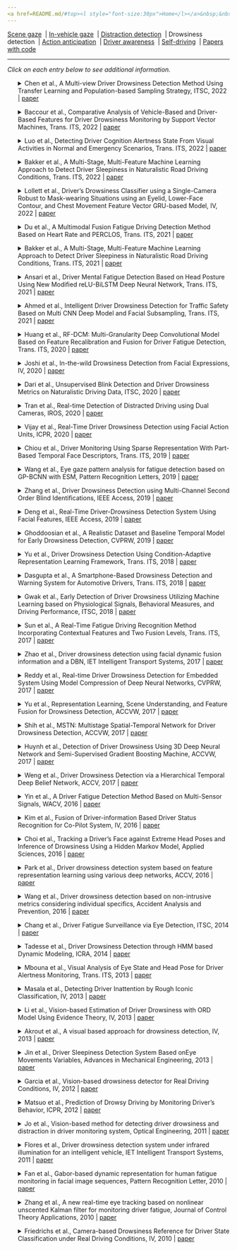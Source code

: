```yaml
---
<a href=README.md/#top><l style="font-size:30px">Home</l></a>&nbsp;&nbsp;| <a href=behavioral.md><l style="font-size:30px">Behavioral</l></a>&nbsp;&nbsp;| <l style="font-size:35px">Applications</l>&nbsp;&nbsp;| <a href=datasets.md><l style="font-size:30px">Datasets</l></a>&nbsp;&nbsp;
---
```


[Scene gaze](scene_gaze.md)&nbsp;&nbsp;| [In-vehicle gaze](in-vehicle_gaze.md)&nbsp;&nbsp;| [Distraction detection](distraction_detection.md)&nbsp;&nbsp;| Drowsiness detection&nbsp;&nbsp;| [Action anticipation](action_anticipation.md)&nbsp;&nbsp;| [Driver awareness](driver_awareness.md)&nbsp;&nbsp;| [Self-driving](self-driving.md)&nbsp;&nbsp;| [Papers with code](papers_with_code.md)&nbsp;&nbsp;
___
*Click on each entry below to see additional information.*
<ul><a name=2022_ITSC_Chen></a>
<details close>
<summary>Chen et al., A Multi-view Driver Drowsiness Detection Method Using Transfer Learning and Population-based Sampling Strategy, ITSC, 2022 | <a href=https://doi.org/10.1109/ITSC55140.2022.9922476>paper</a></summary>
<ul>
Dataset(s): private
</ul>
<ul>
<pre>
@inproceedings{2022_ITSC_Chen,
    author = "Chen, Jinxin and Fang, Zhenwu and Wang, Jinxiang and Chen, Jiansong and Yin, Guodong",
    title = "A Multi-view Driver Drowsiness Detection Method Using Transfer Learning and Population-based Sampling Strategy",
    booktitle = "International Conference on Intelligent Transportation Systems (ITSC)",
    pages = "3386--3391",
    year = "2022"
}
</pre>
</ul>
</ul>
<ul><a name=2022_T-ITS_Baccour></a>
<details close>
<summary>Baccour et al., Comparative Analysis of Vehicle-Based and Driver-Based Features for Driver Drowsiness Monitoring by Support Vector Machines, Trans. ITS, 2022 | <a href=https://doi.org/10.1109/TITS.2022.3207965>paper</a></summary>
<ul>
Dataset(s): private
</ul>
<ul>
<pre>
@article{2022_T-ITS_Baccour,
    author = {Baccour, Mohamed Hedi and Driewer, Frauke and Sch{\"a}ck, Tim and Kasneci, Enkelejda},
    title = "Comparative Analysis of Vehicle-Based and Driver-Based Features for Driver Drowsiness Monitoring by Support Vector Machines",
    journal = "IEEE Transactions on Intelligent Transportation Systems",
    year = "2022"
}
</pre>
</ul>
</ul>
<ul><a name=2022_T-ITS_Luo></a>
<details close>
<summary>Luo et al., Detecting Driver Cognition Alertness State From Visual Activities in Normal and Emergency Scenarios, Trans. ITS, 2022 | <a href=https://doi.org/10.1109/TITS.2022.3166251>paper</a></summary>
<ul>
Dataset(s): private
</ul>
<ul>
<pre>
@article{2022_T-ITS_Luo,
    author = "Luo, Longxi and Wu, Jianping and Fei, Weijie and Bi, Luzheng and Fan, Xinan",
    title = "Detecting Driver Cognition Alertness State From Visual Activities in Normal and Emergency Scenarios",
    journal = "IEEE Transactions on Intelligent Transportation Systems",
    year = "2022",
    publisher = "IEEE"
}
</pre>
</ul>
</ul>
<ul><a name=2022_T-ITS_Bakker></a>
<details close>
<summary>Bakker et al., A Multi-Stage, Multi-Feature Machine Learning Approach to Detect Driver Sleepiness in Naturalistic Road Driving Conditions, Trans. ITS, 2022 | <a href=https://doi.org/10.1109/TITS.2021.3090272>paper</a></summary>
<ul>
Dataset(s): private
</ul>
<ul>
<pre>
@article{2022_T-ITS_Bakker,
    author = {Bakker, Bram and Zab{\l}ocki, Bartosz and Baker, Angela and Riethmeister, Vanessa and Marx, Bernd and Iyer, Girish and Anund, Anna and Ahlstr{\"o}m, Christer},
    title = "A multi-stage, multi-feature machine learning approach to detect driver sleepiness in naturalistic road driving conditions",
    journal = "IEEE Transactions on Intelligent Transportation Systems",
    volume = "23",
    number = "5",
    pages = "4791--4800",
    year = "2021",
    publisher = "IEEE"
}
</pre>
</ul>
</ul>
<ul><a name=2022_IV_Lollett></a>
<details close>
<summary>Lollett et al., Driver’s Drowsiness Classifier using a Single-Camera Robust to Mask-wearing Situations using an Eyelid, Lower-Face Contour, and Chest Movement Feature Vector GRU-based Model, IV, 2022 | <a href=https://doi.org/10.1109/IV51971.2022.9827229>paper</a></summary>
<ul>
Dataset(s): private
</ul>
<ul>
<pre>
@inproceedings{2022_IV_Lollett,
    author = "Lollett, Catherine and Kamezaki, Mitsuhiro and Sugano, Shigeki",
    title = "Driver’s Drowsiness Classifier using a Single-Camera Robust to Mask-wearing Situations using an Eyelid, Lower-Face Contour, and Chest Movement Feature Vector GRU-based Model",
    booktitle = "IV",
    pages = "519--526",
    year = "2022",
    organization = "IEEE"
}
</pre>
</ul>
</ul>
<ul><a name=2021_T-ITS_Du></a>
<details close>
<summary>Du et al., A Multimodal Fusion Fatigue Driving Detection Method Based on Heart Rate and PERCLOS, Trans. ITS, 2021 | <a href=https://doi.org/10.1109/TITS.2022.3176973>paper</a></summary>
<ul>
Dataset(s): <a href=datasets.md#RLDD>RLDD</a>
</ul>
<ul>
<pre>
@article{2021_T-ITS_Du,
    author = "Du, Guanglong and Zhang, Linlin and Su, Kang and Wang, Xueqian and Teng, Shaohua and Liu, Peter X",
    title = "A Multimodal Fusion Fatigue Driving Detection Method Based on Heart Rate and PERCLOS",
    journal = "IEEE Transactions on Intelligent Transportation Systems",
    year = "2022",
    publisher = "IEEE"
}
</pre>
</ul>
</ul>
<ul><a name=2021_T-ITS_Bakker></a>
<details close>
<summary>Bakker et al., A Multi-Stage, Multi-Feature Machine Learning Approach to Detect Driver Sleepiness in Naturalistic Road Driving Conditions, Trans. ITS, 2021 | <a href=https://doi.org/10.1109/TITS.2021.3090272>paper</a></summary>
<ul>
Dataset(s): private
</ul>
<ul>
<pre>
@article{2021_T-ITS_Bakker,
    author = {Bakker, Bram and Zab{\l}ocki, Bartosz and Baker, Angela and Riethmeister, Vanessa and Marx, Bernd and Iyer, Girish and Anund, Anna and Ahlstr{\"o}m, Christer},
    title = "A multi-stage, multi-feature machine learning approach to detect driver sleepiness in naturalistic road driving conditions",
    journal = "IEEE Transactions on Intelligent Transportation Systems",
    year = "2021"
}
</pre>
</ul>
</ul>
<ul><a name=2021_T-ITS_Ansari></a>
<details close>
<summary>Ansari et al., Driver Mental Fatigue Detection Based on Head Posture Using New Modified reLU-BiLSTM Deep Neural Network, Trans. ITS, 2021 | <a href=https://doi.org/10.1109/TITS.2021.3098309>paper</a></summary>
<ul>
Dataset(s): private
</ul>
<ul>
<pre>
@article{2021_T-ITS_Ansari,
    author = "Ansari, Shahzeb and Naghdy, Fazel and Du, Haiping and Pahnwar, Yasmeen Naz",
    title = "Driver mental fatigue detection based on head posture using new modified reLU-BiLSTM deep neural network",
    journal = "IEEE Transactions on Intelligent Transportation Systems",
    year = "2021",
    publisher = "IEEE"
}
</pre>
</ul>
</ul>
<ul><a name=2021_T-ITS_Ahmed></a>
<details close>
<summary>Ahmed et al., Intelligent Driver Drowsiness Detection for Traffic Safety Based on Multi CNN Deep Model and Facial Subsampling, Trans. ITS, 2021 | <a href=https://doi.org/10.1109/TITS.2021.3134222>paper</a></summary>
<ul>
Dataset(s): <a href=datasets.md#DDD>DDD</a>
</ul>
<ul>
<pre>
@article{2021_T-ITS_Ahmed,
    author = "Ahmed, Muneeb and Masood, Sarfaraz and Ahmad, Musheer and Abd El-Latif, Ahmed A",
    title = "Intelligent Driver Drowsiness Detection for Traffic Safety Based on Multi CNN Deep Model and Facial Subsampling",
    journal = "IEEE Transactions on Intelligent Transportation Systems",
    year = "2021",
    publisher = "IEEE"
}
</pre>
</ul>
</ul>
<ul><a name=2020_T-ITS_Huang></a>
<details close>
<summary>Huang et al., RF-DCM: Multi-Granularity Deep Convolutional Model Based on Feature Recalibration and Fusion for Driver Fatigue Detection, Trans. ITS, 2020 | <a href=https://doi.org/10.1109/TITS.2020.3017513>paper</a></summary>
<ul>
Dataset(s): <a href=datasets.md#DDD>DDD</a>
</ul>
<ul>
<pre>
@article{2020_T-ITS_Huang,
    author = "Huang, Rui and Wang, Yan and Li, Zijian and Lei, Zeyu and Xu, Yufan",
    title = "RF-DCM: Multi-Granularity Deep Convolutional Model Based on Feature Recalibration and Fusion for Driver Fatigue Detection",
    journal = "IEEE Transactions on Intelligent Transportation Systems",
    year = "2020"
}
</pre>
</ul>
</ul>
<ul><a name=2020_IV_Joshi></a>
<details close>
<summary>Joshi et al., In-the-wild Drowsiness Detection from Facial Expressions, IV, 2020 | <a href=https://doi.org/10.1109/IV47402.2020.9304579>paper</a></summary>
<ul>
Dataset(s): private
</ul>
<ul>
<pre>
@inproceedings{2020_IV_Joshi,
    author = "Joshi, Ajjen and Kyal, Survi and Banerjee, Sandipan and Mishra, Taniya",
    title = "In-the-wild drowsiness detection from facial expressions",
    booktitle = "IV",
    year = "2020"
}
</pre>
</ul>
</ul>
<ul><a name=2020_ITSC_Dari></a>
<details close>
<summary>Dari et al., Unsupervised Blink Detection and Driver Drowsiness Metrics on Naturalistic Driving Data, ITSC, 2020 | <a href=https://doi.org/10.1109/ITSC45102.2020.9294686>paper</a></summary>
<ul>
Dataset(s): private
</ul>
<ul>
<pre>
@inproceedings{2020_ITSC_Dari,
    author = "Dari, Simone and Epple, Nico and Protschky, Valentin",
    title = "Unsupervised Blink Detection and Driver Drowsiness Metrics on Naturalistic Driving Data",
    booktitle = "ITSC",
    year = "2020"
}
</pre>
</ul>
</ul>
<ul><a name=2020_IROS_Tran></a>
<details close>
<summary>Tran et al., Real-time Detection of Distracted Driving using Dual Cameras, IROS, 2020 | <a href=https://doi.org/10.1109/IROS45743.2020.9340921>paper</a></summary>
<ul>
Dataset(s): private
</ul>
<ul>
<pre>
@inproceedings{2020_IROS_Tran,
    author = "Tran, Duy and Do, Ha Manh and Lu, Jiaxing and Sheng, Weihua",
    title = "Real-time Detection of Distracted Driving using Dual Cameras",
    booktitle = "IROS",
    year = "2020"
}
</pre>
</ul>
</ul>
<ul><a name=2020_ICPR_Vijay></a>
<details close>
<summary>Vijay et al., Real-Time Driver Drowsiness Detection using Facial Action Units, ICPR, 2020 | <a href=https://doi.org/10.1109/ICPR48806.2021.9412288>paper</a></summary>
<ul>
Dataset(s): <a href=datasets.md#DDD>DDD</a>
</ul>
<ul>
<pre>
@inproceedings{2020_ICPR_Vijay,
    author = "Vijay, Malaika and Vinayak, Nandagopal Netrakanti and Nunna, Maanvi and Natarajan, Subramanyam",
    title = "Real-Time Driver Drowsiness Detection using Facial Action Units",
    booktitle = "ICPR",
    year = "2021"
}
</pre>
</ul>
</ul>
<ul><a name=2019_T-ITS_Chiou></a>
<details close>
<summary>Chiou et al., Driver Monitoring Using Sparse Representation With Part-Based Temporal Face Descriptors, Trans. ITS, 2019 | <a href=https://doi.org/10.1109/TITS.2019.2892155>paper</a></summary>
<ul>
Dataset(s): <a href=datasets.md#YawDD>YawDD</a>, <a href=datasets.md#DDD>DDD</a>
</ul>
<ul>
<pre>
@article{2019_T-ITS_Chiou,
    author = "Chiou, Chien-Yu and Wang, Wei-Cheng and Lu, Shueh-Chou and Huang, Chun-Rong and Chung, Pau-Choo and Lai, Yun-Yang",
    title = "Driver monitoring using sparse representation with part-based temporal face descriptors",
    journal = "IEEE Transactions on Intelligent Transportation Systems",
    volume = "21",
    number = "1",
    pages = "346--361",
    year = "2019"
}
</pre>
</ul>
</ul>
<ul><a name=2019_PRL_Wang></a>
<details close>
<summary>Wang et al., Eye gaze pattern analysis for fatigue detection based on GP-BCNN with ESM, Pattern Recognition Letters, 2019 | <a href=https://doi.org/10.1016/j.patrec.2019.03.013>paper</a></summary>
<ul>
Dataset(s): private
</ul>
<ul>
<pre>
@article{2019_PRL_Wang,
    author = "Wang, Yan and Huang, Rui and Guo, Lei",
    title = "Eye gaze pattern analysis for fatigue detection based on GP-BCNN with ESM",
    journal = "Pattern Recognition Letters",
    volume = "123",
    pages = "61--74",
    year = "2019",
    publisher = "Elsevier"
}
</pre>
</ul>
</ul>
<ul><a name=2019_IEEEAccess_Zhang></a>
<details close>
<summary>Zhang et al., Driver Drowsiness Detection using Multi-Channel Second Order Blind Identifications, IEEE Access, 2019 | <a href=https://doi.org/10.1109/ACCESS.2019.2891971>paper</a></summary>
<ul>
Dataset(s): private
</ul>
<ul>
<pre>
@article{2019_IEEEAccess_Zhang,
    author = "Zhang, Chao and Wu, Xiaopei and Zheng, Xi and Yu, Shui",
    title = "Driver drowsiness detection using multi-channel second order blind identifications",
    journal = "IEEE Access",
    volume = "7",
    pages = "11829--11843",
    year = "2019",
    publisher = "IEEE"
}
</pre>
</ul>
</ul>
<ul><a name=2019_IEEEAccess_Deng></a>
<details close>
<summary>Deng et al., Real-Time Driver-Drowsiness Detection System Using Facial Features, IEEE Access, 2019 | <a href=https://doi.org/10.1109/ACCESS.2019.2936663>paper</a></summary>
<ul>
Dataset(s): private
</ul>
<ul>
<pre>
@article{2019_IEEEAccess_Deng,
    author = "Deng, Wanghua and Wu, Ruoxue",
    title = "Real-time driver-drowsiness detection system using facial features",
    journal = "IEEE Access",
    volume = "7",
    pages = "118727--118738",
    year = "2019",
    publisher = "IEEE"
}
</pre>
</ul>
</ul>
<ul><a name=2019_CVPRW_Ghoddoosian></a>
<details close>
<summary>Ghoddoosian et al., A Realistic Dataset and Baseline Temporal Model for Early Drowsiness Detection, CVPRW, 2019 | <a href=https://openaccess.thecvf.com/content_CVPRW_2019/papers/AMFG/Ghoddoosian_A_Realistic_Dataset_and_Baseline_Temporal_Model_for_Early_Drowsiness_CVPRW_2019_paper.pdf>paper</a></summary>
<ul>
Dataset(s): <a href=datasets.md#RLDD>RLDD</a>
</ul>
<ul>
<pre>
@inproceedings{2019_CVPRW_Ghoddoosian,
    author = "Ghoddoosian, Reza and Galib, Marnim and Athitsos, Vassilis",
    title = "A realistic dataset and baseline temporal model for early drowsiness detection",
    booktitle = "CVPRW",
    year = "2019"
}
</pre>
</ul>
</ul>
<ul><a name=2018_T-ITS_Yu></a>
<details close>
<summary>Yu et al., Driver Drowsiness Detection Using Condition-Adaptive Representation Learning Framework, Trans. ITS, 2018 | <a href=https://doi.org/10.1109/TITS.2018.2883823>paper</a></summary>
<ul>
Dataset(s): <a href=datasets.md#DDD>DDD</a>
</ul>
<ul>
<pre>
@article{2018_T-ITS_Yu,
    author = "Yu, Jongmin and Park, Sangwoo and Lee, Sangwook and Jeon, Moongu",
    title = "Driver drowsiness detection using condition-adaptive representation learning framework",
    journal = "IEEE Transactions on Intelligent Transportation Systems",
    volume = "20",
    number = "11",
    pages = "4206--4218",
    year = "2018"
}
</pre>
</ul>
</ul>
<ul><a name=2018_T-ITS_Dasgupta></a>
<details close>
<summary>Dasgupta et al., A Smartphone-Based Drowsiness Detection and Warning System for Automotive Drivers, Trans. ITS, 2018 | <a href=https://doi.org/10.1109/TITS.2018.2879609>paper</a></summary>
<ul>
Dataset(s): private
</ul>
<ul>
<pre>
@article{2018_T-ITS_Dasgupta,
    author = "Dasgupta, Anirban and Rahman, Daleef and Routray, Aurobinda",
    title = "A smartphone-based drowsiness detection and warning system for automotive drivers",
    journal = "IEEE Transactions on Intelligent Transportation Systems",
    volume = "20",
    number = "11",
    pages = "4045--4054",
    year = "2018"
}
</pre>
</ul>
</ul>
<ul><a name=2018_ITSC_Gwak></a>
<details close>
<summary>Gwak et al., Early Detection of Driver Drowsiness Utilizing Machine Learning based on Physiological Signals, Behavioral Measures, and Driving Performance, ITSC, 2018 | <a href=https://doi.org/10.1109/ITSC.2018.8569493>paper</a></summary>
<ul>
Dataset(s): private
</ul>
<ul>
<pre>
@inproceedings{2018_ITSC_Gwak,
    author = "Gwak, Jongseong and Shino, Motoki and Hirao, Akinari",
    title = "Early detection of driver drowsiness utilizing machine learning based on physiological signals, behavioral measures, and driving performance",
    booktitle = "ITSC",
    year = "2018"
}
</pre>
</ul>
</ul>
<ul><a name=2017_T-ITS_Sun></a>
<details close>
<summary>Sun et al., A Real-Time Fatigue Driving Recognition Method Incorporating Contextual Features and Two Fusion Levels, Trans. ITS, 2017 | <a href=https://doi.org/10.1109/TITS.2017.2690914>paper</a></summary>
<ul>
Dataset(s): private
</ul>
<ul>
<pre>
@article{2017_T-ITS_Sun,
    author = "Sun, Wei and Zhang, Xiaorui and Peeta, Srinivas and He, Xiaozheng and Li, Yongfu",
    title = "A real-time fatigue driving recognition method incorporating contextual features and two fusion levels",
    journal = "IEEE Transactions on Intelligent Transportation Systems",
    volume = "18",
    number = "12",
    pages = "3408--3420",
    year = "2017"
}
</pre>
</ul>
</ul>
<ul><a name=2017_IET_Zhao></a>
<details close>
<summary>Zhao et al., Driver drowsiness detection using facial dynamic fusion information and a DBN, IET Intelligent Transport Systems, 2017 | <a href=https://doi.org/10.1049/iet-its.2017.0183>paper</a></summary>
<ul>
Dataset(s): private
</ul>
<ul>
<pre>
@article{2017_IET_Zhao,
    author = "Zhao, Lei and Wang, Zengcai and Wang, Xiaojin and Liu, Qing",
    title = "Driver drowsiness detection using facial dynamic fusion information and a DBN",
    journal = "IET Intelligent Transport Systems",
    volume = "12",
    number = "2",
    pages = "127--133",
    year = "2017"
}
</pre>
</ul>
</ul>
<ul><a name=2017_CVPRW_Reddy></a>
<details close>
<summary>Reddy et al., Real-time Driver Drowsiness Detection for Embedded System Using Model Compression of Deep Neural Networks, CVPRW, 2017 | <a href=https://openaccess.thecvf.com/content_cvpr_2017_workshops/w4/papers/Reddy_Real-Time_Driver_Drowsiness_CVPR_2017_paper.pdf>paper</a></summary>
<ul>
Dataset(s): private
</ul>
<ul>
<pre>
@inproceedings{2017_CVPRW_Reddy,
    author = "Reddy, Bhargava and Kim, Ye-Hoon and Yun, Sojung and Seo, Chanwon and Jang, Junik",
    title = "Real-time driver drowsiness detection for embedded system using model compression of deep neural networks",
    booktitle = "CVPRW",
    year = "2017"
}
</pre>
</ul>
</ul>
<ul><a name=2017_ACCVW_Yu></a>
<details close>
<summary>Yu et al., Representation Learning, Scene Understanding, and Feature Fusion for Drowsiness Detection, ACCVW, 2017 | <a href=https://doi.org/10.1007/978-3-319-54526-4_13>paper</a></summary>
<ul>
Dataset(s): <a href=datasets.md#DDD>DDD</a>
</ul>
<ul>
<pre>
@inproceedings{2017_ACCVW_Yu,
    author = "Yu, Jongmin and Park, Sangwoo and Lee, Sangwook and Jeon, Moongu",
    title = "Representation learning, scene understanding, and feature fusion for drowsiness detection",
    booktitle = "ACCV",
    year = "2016"
}
</pre>
</ul>
</ul>
<ul><a name=2017_ACCVW_Shih></a>
<details close>
<summary>Shih et al., MSTN: Multistage Spatial-Temporal Network for Driver Drowsiness Detection, ACCVW, 2017 | <a href=https://doi.org/10.1007/978-3-319-54526-4_11>paper</a></summary>
<ul>
Dataset(s): <a href=datasets.md#DDD>DDD</a>
</ul>
<ul>
<pre>
@inproceedings{2017_ACCVW_Shih,
    author = "Shih, Tun-Huai and Hsu, Chiou-Ting",
    title = "MSTN: Multistage spatial-temporal network for driver drowsiness detection",
    booktitle = "ACCV",
    year = "2016"
}
</pre>
</ul>
</ul>
<ul><a name=2017_ACCVW_Huynh></a>
<details close>
<summary>Huynh et al., Detection of Driver Drowsiness Using 3D Deep Neural Network and Semi-Supervised Gradient Boosting Machine, ACCVW, 2017 | <a href=https://doi.org/10.1007/978-3-319-54526-4_10>paper</a></summary>
<ul>
Dataset(s): <a href=datasets.md#DDD>DDD</a>
</ul>
<ul>
<pre>
@inproceedings{2017_ACCVW_Huynh,
    author = "Huynh, Xuan-Phung and Park, Sang-Min and Kim, Yong-Guk",
    title = "Detection of driver drowsiness using 3D deep neural network and semi-supervised gradient boosting machine",
    booktitle = "ACCV",
    year = "2016"
}
</pre>
</ul>
</ul>
<ul><a name=2017_ACCV_Weng></a>
<details close>
<summary>Weng et al., Driver Drowsiness Detection via a Hierarchical Temporal Deep Belief Network, ACCV, 2017 | <a href=https://doi.org/10.1007/978-3-319-54526-4_9>paper</a></summary>
<ul>
Dataset(s): <a href=datasets.md#DDD>DDD</a>
</ul>
<ul>
<pre>
@inproceedings{2017_ACCV_Weng,
    author = "Weng, Ching-Hua and Lai, Ying-Hsiu and Lai, Shang-Hong",
    title = "Driver drowsiness detection via a hierarchical temporal deep belief network",
    booktitle = "ACCV",
    year = "2016"
}
</pre>
</ul>
</ul>
<ul><a name=2016_WACV_Yin></a>
<details close>
<summary>Yin et al., A Driver Fatigue Detection Method Based on Multi-Sensor Signals, WACV, 2016 | <a href=https://doi.org/10.1109/WACV.2016.7477672>paper</a></summary>
<ul>
Dataset(s): private
</ul>
<ul>
<pre>
@inproceedings{2016_WACV_Yin,
    author = "Yin, Hao and Su, Yuanqi and Liu, Yuehu and Zhao, Danchen",
    title = "A driver fatigue detection method based on multi-sensor signals",
    booktitle = "WACV",
    year = "2016"
}
</pre>
</ul>
</ul>
<ul><a name=2016_IV_Kim></a>
<details close>
<summary>Kim et al., Fusion of Driver-information Based Driver Status Recognition for Co-Pilot System, IV, 2016 | <a href=https://doi.org/10.1109/IVS.2016.7535573>paper</a></summary>
<ul>
Dataset(s): private
</ul>
<ul>
<pre>
@inproceedings{2016_IV_Kim,
    author = "Kim, Jinwoo and Kim, Kitae and Yoon, Daesub and Koo, Yongbon and Han, Wooyong",
    title = "Fusion of driver-information based driver status recognition for co-pilot system",
    booktitle = "IV",
    year = "2016"
}
</pre>
</ul>
</ul>
<ul><a name=2016_ApplSci_Choi></a>
<details close>
<summary>Choi et al., Tracking a Driver’s Face against Extreme Head Poses and Inference of Drowsiness Using a Hidden Markov Model, Applied Sciences, 2016 | <a href=https://doi.org/10.3390/app6050137>paper</a></summary>
<ul>
Dataset(s): private
</ul>
<ul>
<pre>
@article{2016_ApplSci_Choi,
    author = "Choi, In-Ho and Jeong, Chan-Hee and Kim, Yong-Guk",
    title = "Tracking a driver’s face against extreme head poses and inference of drowsiness using a hidden Markov model",
    journal = "Applied Sciences",
    volume = "6",
    number = "5",
    pages = "137",
    year = "2016"
}
</pre>
</ul>
</ul>
<ul><a name=2016_ACCV_Park></a>
<details close>
<summary>Park et al., Driver drowsiness detection system based on feature representation learning using various deep networks, ACCV, 2016 | <a href=https://doi.org/10.1007/978-3-319-54526-4_12>paper</a></summary>
<ul>
Dataset(s): <a href=datasets.md#DDD>DDD</a>
</ul>
<ul>
<pre>
@inproceedings{2016_ACCV_Park,
    author = "Park, Sanghyuk and Pan, Fei and Kang, Sunghun and Yoo, Chang D",
    title = "Driver drowsiness detection system based on feature representation learning using various deep networks",
    booktitle = "ACCV",
    year = "2016"
}
</pre>
</ul>
</ul>
<ul><a name=2016_AccidentAnalysis_Wang></a>
<details close>
<summary>Wang et al., Driver drowsiness detection based on non-intrusive metrics considering individual specifics, Accident Analysis and Prevention, 2016 | <a href=https://doi.org/10.1016/j.aap.2015.09.002>paper</a></summary>
<ul>
Dataset(s): private
</ul>
<ul>
<pre>
@article{2016_AccidentAnalysis_Wang,
    author = "Wang, Xuesong and Xu, Chuan",
    title = "Driver drowsiness detection based on non-intrusive metrics considering individual specifics",
    journal = "Accident Analysis \\& Prevention",
    volume = "95",
    pages = "350--357",
    year = "2016",
    publisher = "Elsevier"
}
</pre>
</ul>
</ul>
<ul><a name=2014_ITSC_Chang></a>
<details close>
<summary>Chang et al., Driver Fatigue Surveillance via Eye Detection, ITSC, 2014 | <a href=https://doi.org/10.1109/ITSC.2014.6957718>paper</a></summary>
<ul>
Dataset(s): private
</ul>
<ul>
<pre>
@inproceedings{2014_ITSC_Chang,
    author = "Chang, Tang-Hsien and Chen, Yi-Ru",
    title = "Driver fatigue surveillance via eye detection",
    booktitle = "ITSC",
    year = "2014"
}
</pre>
</ul>
</ul>
<ul><a name=2014_ICRA_Tadesse></a>
<details close>
<summary>Tadesse et al., Driver Drowsiness Detection through HMM based Dynamic Modeling, ICRA, 2014 | <a href=https://doi.org/10.1109/ICRA.2014.6907440>paper</a></summary>
<ul>
Dataset(s): private
</ul>
<ul>
<pre>
@inproceedings{2014_ICRA_Tadesse,
    author = "Tadesse, Eyosiyas and Sheng, Weihua and Liu, Meiqin",
    title = "Driver drowsiness detection through HMM based dynamic modeling",
    booktitle = "ICRA",
    year = "2014"
}
</pre>
</ul>
</ul>
<ul><a name=2013_T-ITS_Mbouna></a>
<details close>
<summary>Mbouna et al., Visual Analysis of Eye State and Head Pose for Driver Alertness Monitoring, Trans. ITS, 2013 | <a href=https://doi.org/10.1109/TITS.2013.2262098>paper</a></summary>
<ul>
Dataset(s): <a href=datasets.md#BU HeadTracking>BU HeadTracking</a>, private
</ul>
<ul>
<pre>
@article{2013_T-ITS_Mbouna,
    author = "Mbouna, Ralph Oyini and Kong, Seong G and Chun, Myung-Geun",
    title = "Visual analysis of eye state and head pose for driver alertness monitoring",
    journal = "IEEE Transactions on Intelligent Transportation Systems",
    volume = "14",
    number = "3",
    pages = "1462--1469",
    year = "2013"
}
</pre>
</ul>
</ul>
<ul><a name=2013_IV_Masala></a>
<details close>
<summary>Masala et al., Detecting Driver Inattention by Rough Iconic Classification, IV, 2013 | <a href=https://doi.org/10.1109/IVS.2013.6629583>paper</a></summary>
<ul>
Dataset(s): private
</ul>
<ul>
<pre>
@inproceedings{2013_IV_Masala,
    author = "Masala, Giovanni Luca and Grosso, Enrico",
    title = "Detecting driver inattention by rough iconic classification",
    booktitle = "IEEE Intelligent Vehicles Symposium (IV)",
    pages = "913--918",
    year = "2013"
}
</pre>
</ul>
</ul>
<ul><a name=2013_IV_Li></a>
<details close>
<summary>Li et al., Vision-based Estimation of Driver Drowsiness with ORD Model Using Evidence Theory, IV, 2013 | <a href=https://doi.org/10.1109/IVS.2013.6629543>paper</a></summary>
<ul>
Dataset(s): private
</ul>
<ul>
<pre>
@inproceedings{2013_IV_Li,
    author = "Li, Xuanpeng and Seignez, Emmanuel and Loonis, Pierre",
    title = "Vision-based estimation of driver drowsiness with ORD model using evidence theory",
    booktitle = "IV",
    year = "2013"
}
</pre>
</ul>
</ul>
<ul><a name=2013_IV_Akrout></a>
<details close>
<summary>Akrout et al., A visual based approach for drowsiness detection, IV, 2013 | <a href=https://doi.org/10.1109/IVS.2013.6629650>paper</a></summary>
<ul>
Dataset(s): private
</ul>
<ul>
<pre>
@inproceedings{2013_IV_Akrout,
    author = "Akrout, Belhassen and Mahdi, Walid",
    title = "A visual based approach for drowsiness detection",
    booktitle = "IV",
    year = "2013"
}
</pre>
</ul>
</ul>
<ul><a name=2013_AdvMechEng_Jin></a>
<details close>
<summary>Jin et al., Driver Sleepiness Detection System Based onEye Movements Variables, Advances in Mechanical Engineering, 2013 | <a href=http://dx.doi.org/10.1155/2013/648431>paper</a></summary>
<ul>
Dataset(s): private
</ul>
<ul>
<pre>
@article{2013_AdvMechEng_Jin,
    author = "Jin, Lisheng and Niu, Qingning and Jiang, Yuying and Xian, Huacai and Qin, Yanguang and Xu, Meijiao",
    title = "Driver sleepiness detection system based on eye movements variables",
    journal = "Advances in Mechanical Engineering",
    volume = "5",
    pages = "648431",
    year = "2013"
}
</pre>
</ul>
</ul>
<ul><a name=2012_IV_Garcia></a>
<details close>
<summary>Garcia et al., Vision-based drowsiness detector for Real Driving Conditions, IV, 2012 | <a href=https://doi.org/10.1109/IVS.2012.6232222>paper</a></summary>
<ul>
Dataset(s): private
</ul>
<ul>
<pre>
@inproceedings{2012_IV_Garcia,
    author = "Garcia, I and Bronte, Sebastian and Bergasa, Luis Miguel and Almaz{\'a}n, Javier and Yebes, J",
    title = "Vision-based drowsiness detector for real driving conditions",
    booktitle = "IV",
    year = "2012"
}
</pre>
</ul>
</ul>
<ul><a name=2012_ICPR_Matsuo></a>
<details close>
<summary>Matsuo et al., Prediction of Drowsy Driving by Monitoring Driver’s Behavior, ICPR, 2012 | <a href=https://ieeexplore.ieee.org/abstract/document/6460892>paper</a></summary>
<ul>
Dataset(s): private
</ul>
<ul>
<pre>
@inproceedings{2012_ICPR_Matsuo,
    author = "Matsuo, Haruo and Khiat, Abdelaziz",
    title = "Prediction of drowsy driving by monitoring driver's behavior",
    booktitle = "ICPR",
    year = "2012"
}
</pre>
</ul>
</ul>
<ul><a name=2011_OptEng_Jo></a>
<details close>
<summary>Jo et al., Vision-based method for detecting driver drowsiness and distraction in driver monitoring system, Optical Engineering, 2011 | <a href=https://doi.org/10.1117/1.3657506>paper</a></summary>
<ul>
Dataset(s): private
</ul>
<ul>
<pre>
@article{2011_OptEng_Jo,
    author = "Jo, Jaeik and Lee, Sung Joo and Kim, Jaihie and Jung, Ho Gi and Park, Kang Ryoung",
    title = "Vision-based method for detecting driver drowsiness and distraction in driver monitoring system",
    journal = "Optical Engineering",
    volume = "50",
    number = "12",
    pages = "127202",
    year = "2011"
}
</pre>
</ul>
</ul>
<ul><a name=2011_IET_Flores></a>
<details close>
<summary>Flores et al., Driver drowsiness detection system under infrared illumination for an intelligent vehicle, IET Intelligent Transport Systems, 2011 | <a href=https://doi.org/10.1049/iet-its.2009.0090>paper</a></summary>
<ul>
Dataset(s): private
</ul>
<ul>
<pre>
@article{2011_IET_Flores,
    author = "Flores, Marco Javier and Armingol, J Ma and de la Escalera, Arturo",
    title = "Driver drowsiness detection system under infrared illumination for an intelligent vehicle",
    journal = "IET Intelligent Transport Systems",
    volume = "5",
    number = "4",
    pages = "241--251",
    year = "2011",
    publisher = "IET"
}
</pre>
</ul>
</ul>
<ul><a name=2010_PRL_Fan></a>
<details close>
<summary>Fan et al., Gabor-based dynamic representation for human fatigue monitoring in facial image sequences, Pattern Recognition Letter, 2010 | <a href=https://doi.org/10.1016/j.patrec.2009.08.014>paper</a></summary>
<ul>
Dataset(s): private
</ul>
<ul>
<pre>
@article{2010_PRL_Fan,
    author = "Fan, Xiao and Sun, Yanfeng and Yin, Baocai and Guo, Xiuming",
    title = "Gabor-based dynamic representation for human fatigue monitoring in facial image sequences",
    journal = "Pattern Recognition Letters",
    volume = "31",
    number = "3",
    pages = "234--243",
    year = "2010"
}
</pre>
</ul>
</ul>
<ul><a name=2010_JCTA_Zhang></a>
<details close>
<summary>Zhang et al., A new real-time eye tracking based on nonlinear unscented Kalman filter for monitoring driver fatigue, Journal of Control Theory Applications, 2010 | <a href=https://doi.org/10.1007/s11768-010-8043-0>paper</a></summary>
<ul>
Dataset(s): private
</ul>
<ul>
<pre>
@article{2010_JCTA_Zhang,
    author = "Zhang, Zutao and Zhang, Jiashu",
    title = "A new real-time eye tracking based on nonlinear unscented Kalman filter for monitoring driver fatigue",
    journal = "Journal of Control Theory and Applications",
    volume = "8",
    number = "2",
    pages = "181--188",
    year = "2010",
    publisher = "Springer"
}
</pre>
</ul>
</ul>
<ul><a name=2010_IV_Friedrichs></a>
<details close>
<summary>Friedrichs et al., Camera-based Drowsiness Reference for Driver State Classification under Real Driving Conditions, IV, 2010 | <a href=https://doi.org/10.1109/IVS.2010.5548039>paper</a></summary>
<ul>
Dataset(s): private
</ul>
<ul>
<pre>
@inproceedings{2010_IV_Friedrichs,
    author = "Friedrichs, Fabian and Yang, Bin",
    title = "Camera-based drowsiness reference for driver state classification under real driving conditions",
    booktitle = "IV",
    year = "2010"
}
</pre>
</ul>
</ul>
